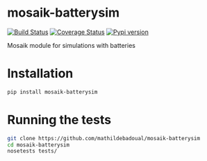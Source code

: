 # mosaik-batterysim

[![Build Status](https://travis-ci.org/mathildebadoual/mosaik-batterysim.svg?branch=master)](https://travis-ci.org/mathildebadoual/mosaik-batterysim) [![Coverage Status](https://codecov.io/gh/mathildebadoual/mosaik-batterysim/branch/master/graph/badge.svg)](https://codecov.io/gh/mathildebadoual/mosaik-batterysim) [![Pypi version](https://img.shields.io/pypi/v/mosaik-batterysim.svg)](https://pypi.python.org/pypi/mosaik-batterysim/)

Mosaik module for simulations with batteries

# Installation

```bash
pip install mosaik-batterysim
```

# Running the tests

```bash
git clone https://github.com/mathildebadoual/mosaik-batterysim
cd mosaik-batterysim
nosetests tests/
```
